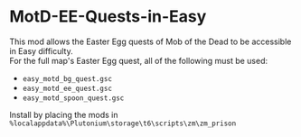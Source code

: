 # MotD-EE-Quests-in-Easy
This mod allows the Easter Egg quests of Mob of the Dead to be accessible in Easy difficulty.  
For the full map's Easter Egg quest, all of the following must be used:
* `easy_motd_bg_quest.gsc`
* `easy_motd_ee_quest.gsc`
* `easy_motd_spoon_quest.gsc`

Install by placing the mods in `%localappdata%\Plutonium\storage\t6\scripts\zm\zm_prison`
